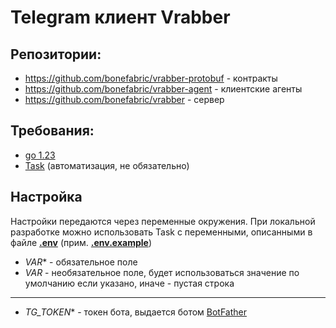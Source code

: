 # Telegram клиент Vrabber

## Репозитории:
- https://github.com/bonefabric/vrabber-protobuf - контракты
- https://github.com/bonefabric/vrabber-agent - клиентские агенты
- https://github.com/bonefabric/vrabber - сервер

## Требования:
- [go 1.23](https://go.dev/dl/)
- [Task](https://taskfile.dev/installation/) (автоматизация, не обязательно)

## Настройка
Настройки передаются через переменные окружения. 
При локальной разработке можно использовать Task с переменными, 
описанными в файле **[.env](.env)** (прим. **[.env.example](.env.example)**)  

- _VAR_* - обязательное поле
- _VAR_ - необязательное поле, будет использоваться значение по умолчанию 
если указано, иначе - пустая строка
<hr>

- _TG_TOKEN_* - токен бота, выдается ботом [BotFather](https://t.me/BotFather)

